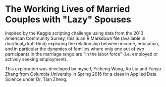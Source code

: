 # The Working Lives of Married Couples with "Lazy" Spouses

Inspired by the Kaggle scripting challenge using data from the 2013 American Community Survey, this is an R Markdown file (available in doc/final_draft.Rmd) exploring the relationship between income, education, and in particular the dynamics of families where only one out of two participants in the marriage tango are "in the labor force" (i.e. employed or actively seeking employment). 

This exploration was developed by myself, Yicheng Wang, Ao Liu and Yanyu Zhang from Columbia University in Spring 2016 for a class in Applied Data Science under Dr. Tian Zheng.
